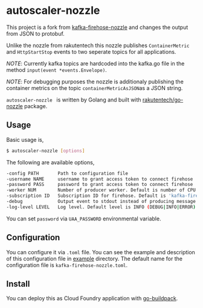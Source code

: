# autoscaler-nozzle 


This project is a fork from [kafka-firehose-nozzle](https://github.com/rakutentech/kafka-firehose-nozzle) and changes the output from JSON to protobuf.

Unlike the nozzle from rakutentech this nozzle publishes `ContainerMetric` and `HttpStartStop` events to two seperate topics for all applications.

*NOTE*: Currently kafka topics are hardcoded into the kafka.go file in the method `input(event *events.Envelope)`.

*NOTE*: For debugging purposes the nozzle is additionaly publishing the container metrics on the topic `containerMetricAsJSON`as a JSON string.

`autoscaler-nozzle ` is written by Golang and built with [rakutentech/go-nozzle](https://github.com/rakutentech/go-nozzle) package. 


## Usage

Basic usage is,

```bash
$ autoscaler-nozzle [options]
```

The following are available options,

```bash
-config PATH       Path to configuration file
-username NAME     username to grant access token to connect firehose
-password PASS     password to grant access token to connect firehose
-worker NUM        Number of producer worker. Default is number of CPU core
-subscription ID   Subscription ID for firehose. Default is 'kafka-firehose-nozzle'
-debug             Output event to stdout instead of producing message to kafka
-log-level LEVEL   Log level. Default level is INFO (DEBUG|INFO|ERROR)
```

You can set `password` via `UAA_PASSWORD` environmental variable.

## Configuration

You can configure it via `.toml` file. You can see the example and description of this configuration file in [example](/example) directory. The default name for the configuration file is `kafka-firehose-nozzle.toml`.

## Install

You can deploy this as Cloud Foundry application with [go-buildpack](https://github.com/cloudfoundry/go-buildpack). 
